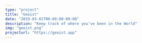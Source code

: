 ```yaml
---
type: "project"
title: "Geoist"
date: "2019-03-01T00:00:00-00:00"
description: "Keep track of where you’ve been in the World"
img: "geoist.png"
projecturl: "https://geoist.app"
---
```

